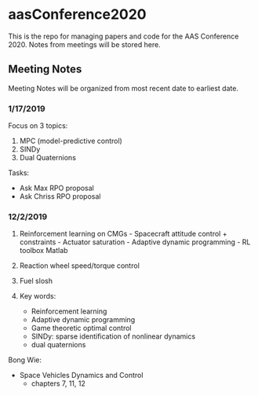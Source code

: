 # aasConference2020

This is the repo for managing papers and code for the AAS Conference 2020.  Notes from meetings will be stored here. 

## Meeting Notes

Meeting Notes will be organized from most recent date to earliest date. 

### 1/17/2019 

Focus on 3 topics: 

1. MPC (model-predictive control) 
2. SINDy 
3. Dual Quaternions 

Tasks: 
- Ask Max RPO proposal
- Ask Chriss RPO proposal 

### 12/2/2019

1. Reinforcement learning on CMGs
    	- Spacecraft attitude control + constraints 
        	- Actuator saturation 
    	- Adaptive dynamic programming 
    	- RL toolbox Matlab 
	
2. Reaction wheel speed/torque control 

3. Fuel slosh 

4. Key words: 
	- Reinforcement learning 
	- Adaptive dynamic programming 
	- Game theoretic optimal control 
	- SINDy: sparse identification of nonlinear dynamics 
	- dual quaternions 
	
Bong Wie: 
- Space Vehicles Dynamics and Control 
	- chapters 7, 11, 12 
	
